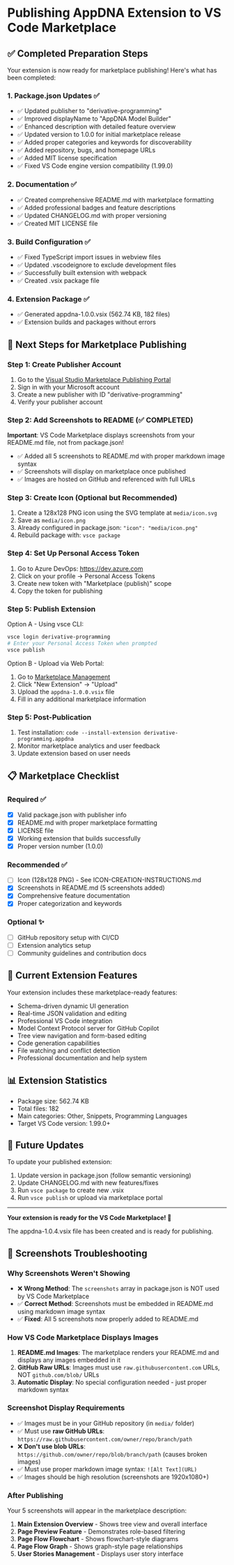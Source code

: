 # Publishing AppDNA Extension to VS Code Marketplace

## ✅ Completed Preparation Steps

Your extension is now ready for marketplace publishing! Here's what has been completed:

### 1. Package.json Updates ✅
- ✅ Updated publisher to "derivative-programming"
- ✅ Improved displayName to "AppDNA Model Builder"
- ✅ Enhanced description with detailed feature overview
- ✅ Updated version to 1.0.0 for initial marketplace release
- ✅ Added proper categories and keywords for discoverability
- ✅ Added repository, bugs, and homepage URLs
- ✅ Added MIT license specification
- ✅ Fixed VS Code engine version compatibility (1.99.0)

### 2. Documentation ✅
- ✅ Created comprehensive README.md with marketplace formatting
- ✅ Added professional badges and feature descriptions
- ✅ Updated CHANGELOG.md with proper versioning
- ✅ Created MIT LICENSE file

### 3. Build Configuration ✅
- ✅ Fixed TypeScript import issues in webview files
- ✅ Updated .vscodeignore to exclude development files
- ✅ Successfully built extension with webpack
- ✅ Created .vsix package file

### 4. Extension Package ✅
- ✅ Generated appdna-1.0.0.vsix (562.74 KB, 182 files)
- ✅ Extension builds and packages without errors

## 🔄 Next Steps for Marketplace Publishing

### Step 1: Create Publisher Account
1. Go to the [Visual Studio Marketplace Publishing Portal](https://marketplace.visualstudio.com/manage)
2. Sign in with your Microsoft account
3. Create a new publisher with ID "derivative-programming"
4. Verify your publisher account

### Step 2: Add Screenshots to README (✅ COMPLETED)
**Important**: VS Code Marketplace displays screenshots from your README.md file, not from package.json!
- ✅ Added all 5 screenshots to README.md with proper markdown image syntax
- ✅ Screenshots will display on marketplace once published
- ✅ Images are hosted on GitHub and referenced with full URLs

### Step 3: Create Icon (Optional but Recommended)
1. Create a 128x128 PNG icon using the SVG template at `media/icon.svg`
2. Save as `media/icon.png`
3. Already configured in package.json: `"icon": "media/icon.png"`
4. Rebuild package with: `vsce package`

### Step 4: Set Up Personal Access Token
1. Go to Azure DevOps: https://dev.azure.com
2. Click on your profile → Personal Access Tokens
3. Create new token with "Marketplace (publish)" scope
4. Copy the token for publishing

### Step 5: Publish Extension
Option A - Using vsce CLI:
```bash
vsce login derivative-programming
# Enter your Personal Access Token when prompted
vsce publish
```

Option B - Upload via Web Portal:
1. Go to [Marketplace Management](https://marketplace.visualstudio.com/manage)
2. Click "New Extension" → "Upload"
3. Upload the `appdna-1.0.0.vsix` file
4. Fill in any additional marketplace information

### Step 5: Post-Publication
1. Test installation: `code --install-extension derivative-programming.appdna`
2. Monitor marketplace analytics and user feedback
3. Update extension based on user needs

## 📋 Marketplace Checklist

### Required ✅
- [x] Valid package.json with publisher info
- [x] README.md with proper marketplace formatting
- [x] LICENSE file
- [x] Working extension that builds successfully
- [x] Proper version number (1.0.0)

### Recommended ✅
- [ ] Icon (128x128 PNG) - See ICON-CREATION-INSTRUCTIONS.md
- [x] Screenshots in README.md (5 screenshots added)
- [x] Comprehensive feature documentation
- [x] Proper categorization and keywords

### Optional ✨
- [ ] GitHub repository setup with CI/CD
- [ ] Extension analytics setup
- [ ] Community guidelines and contribution docs

## 🚀 Current Extension Features

Your extension includes these marketplace-ready features:
- Schema-driven dynamic UI generation
- Real-time JSON validation and editing
- Professional VS Code integration
- Model Context Protocol server for GitHub Copilot
- Tree view navigation and form-based editing
- Code generation capabilities
- File watching and conflict detection
- Professional documentation and help system

## 📊 Extension Statistics
- Package size: 562.74 KB
- Total files: 182
- Main categories: Other, Snippets, Programming Languages
- Target VS Code version: 1.99.0+

## 🔧 Future Updates

To update your published extension:
1. Update version in package.json (follow semantic versioning)
2. Update CHANGELOG.md with new features/fixes
3. Run `vsce package` to create new .vsix
4. Run `vsce publish` or upload via marketplace portal

---

**Your extension is ready for the VS Code Marketplace! 🎉**

The appdna-1.0.4.vsix file has been created and is ready for publishing.

## 🔧 Screenshots Troubleshooting

### Why Screenshots Weren't Showing
- ❌ **Wrong Method**: The `screenshots` array in package.json is NOT used by VS Code Marketplace
- ✅ **Correct Method**: Screenshots must be embedded in README.md using markdown image syntax
- ✅ **Fixed**: All 5 screenshots now properly added to README.md

### How VS Code Marketplace Displays Images
1. **README.md Images**: The marketplace renders your README.md and displays any images embedded in it
2. **GitHub Raw URLs**: Images must use `raw.githubusercontent.com` URLs, NOT `github.com/blob/` URLs
3. **Automatic Display**: No special configuration needed - just proper markdown syntax

### Screenshot Display Requirements
- ✅ Images must be in your GitHub repository (in `media/` folder)
- ✅ Must use **raw GitHub URLs**: `https://raw.githubusercontent.com/owner/repo/branch/path`
- ❌ **Don't use blob URLs**: `https://github.com/owner/repo/blob/branch/path` (causes broken images)
- ✅ Must use proper markdown image syntax: `![Alt Text](URL)`
- ✅ Images should be high resolution (screenshots are 1920x1080+)

### After Publishing
Your 5 screenshots will appear in the marketplace description:
1. **Main Extension Overview** - Shows tree view and overall interface
2. **Page Preview Feature** - Demonstrates role-based filtering
3. **Page Flow Flowchart** - Shows flowchart-style diagrams
4. **Page Flow Graph** - Shows graph-style page relationships
5. **User Stories Management** - Displays user story interface
